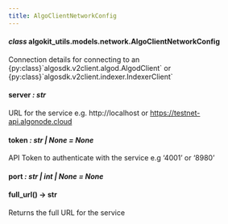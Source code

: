 ```yaml
---
title: AlgoClientNetworkConfig
---
```


#### _class_ algokit_utils.models.network.AlgoClientNetworkConfig

Connection details for connecting to an {py:class}\`algosdk.v2client.algod.AlgodClient\` or
{py:class}\`algosdk.v2client.indexer.IndexerClient\`

#### server _: str_

URL for the service e.g. http://localhost or https://testnet-api.algonode.cloud

#### token _: str | None_ _= None_

API Token to authenticate with the service e.g ‘4001’ or ‘8980’

#### port _: str | int | None_ _= None_

#### full_url() → str

Returns the full URL for the service
